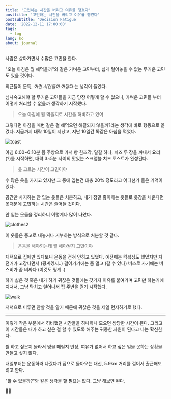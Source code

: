 ```yaml
---
title: '고민하는 시간을 버리고 여유를 챙겼다'
posttitle: '고민하는 시간을 버리고 여유를 챙겼다'
postsubtitle: 'Decision Fatigue'
date: '2022-12-11 17:00:00'
tags:
  - log
lang: ko
about: journal
---
```


사람은 살아가면서 수많은 고민을 한다.

"오늘 아침은 뭘 해먹을까"와 같은 가벼운 고민부터, 쉽게 털어놓을 수 없는 무거운 고민도 있을 것이다.

최근들어 문득, _이런 시간들이 아깝다_ 는 생각이 들었다.

심사숙고해야 할 무거운 고민들을 지금 당장 어떻게 할 수 없으니, 가벼운 고민들 부터 어떻게 처리할 수 없을까 생각하기 시작했다.

> 오늘 아침에 뭘 먹을지로 시간을 허비하고 있어

그렇다면 아침을 매번 같은 걸 해먹으면 해결되지 않을까?라는 생각에 바로 행동으로 옮겼다.
지금까지 대략 10일이 지났고, 지난 10일간 똑같은 아침을 먹었다.

![toast](/images/posts/note/decision-fatigue/breakfast-toast.jpg)

아침 6:00\~6:10분 쯤 주방으로 가서 빵 한조각, 달갈 하나, 치즈 두 장을 꺼내서 요리(?)를 시작하면,
대략 3\~5분 사이의 맛있는 스크램블 치즈 토스트가 완성된다.

> 옷 고르는 시간이 고민이야

수 많은 옷을 가지고 있지만 그 중에 입는건 대충 20% 정도라고 어디선가 들은 기억이 있다.

공간만 차지하는 안 입는 옷들은 처분하고, 내가 정말 좋아하는 옷들로 옷장을 채운다면
옷때문에 고민하는 시간은 줄어들 것이다.

안 입는 옷들을 정리하니 이렇게나 많이 나왔다.

![clothes2](/images/posts/note/decision-fatigue/clothes2.jpg)

이 옷들은 중고로 내놓거나 기부하는 방식으로 처분할 것 같다.

> 운동을 해야되는데 뭘 해야될지 고민이야

재택으로 집에만 있다보니 운동을 전혀 안하고 있었다. 예전에는 킥복싱도 했었지만 자전거가 고장나면서 (핑계겠지..)
걸어가기에는 좀 멀고 (갈 수 있다) 버스로 가기에는 버스비가 좀 비싸다 (이것도 핑계..)

하기 싫은 것 혹은 내가 하기 귀찮은 것들에는 갖가지 이유를 붙여가며 고민만 하는거에 지쳐서, 그냥 닥치고 일어나서 집 주변을 걷기 시작했다.

![walk](/images/posts/note/decision-fatigue/walk.jpg)

저녁으로 미루면 안할 것을 알기 때문에 귀찮은 것을 제일 먼저하기로 했다.

---

이렇게 작은 부분에서 허비했던 시간들을 하나하나 모으면 상당한 시간이 된다. 그리고 이 시간들은 내가 하고 싶은 걸 할 수 있도록 해주는 귀중한 자원이 된다고 나는 확신한다.

뭘 하고 싶은지 몰라서 멍을 때릴지 언정, 여유가 없어서 하고 싶은 일을 못하는 상황을 만들고 싶지 않다.

내일부터는 운동하러 나갔다가 집으로 돌아오는 대신, 5.9km 거리를 걸어서 출근해보려고 한다.

"할 수 있을까?"와 같은 생각을 할 필요는 없다. 그냥 해보면 된다.

👋🏼
